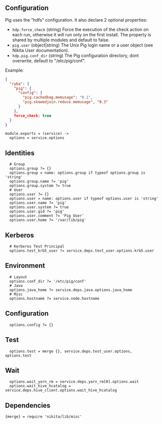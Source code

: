 
## Configuration

Pig uses the "hdfs" configuration. It also declare 2 optional properties:

*   `hdp.force_check` (string)
    Force the execution of the check action on each run, otherwise it will
    run only on the first install. The property is shared by multiple
    modules and default to false.
*   `pig.user` (object|string)
    The Unix Pig login name or a user object (see Nikita User documentation).
*   `hdp.pig.conf_dir` (string)
    The Pig configuration directory, dont overwrite, default to "/etc/pig/conf".

Example:

```json
{
  "ryba": {
    "pig": {
      "config": {
        "pig.cachedbag.memusage": "0.1",
        "pig.skewedjoin.reduce.memusage", "0.3"
      }
    },
    force_check: true
  }
}
```

    module.exports = (service) ->
      options = service.options

## Identities

      # Group
      options.group ?= {}
      options.group = name: options.group if typeof options.group is 'string'
      options.group.name ?= 'pig'
      options.group.system ?= true
      # User
      options.user ?= {}
      options.user = name: options.user if typeof options.user is 'string'
      options.user.name ?= 'pig'
      options.user.system ?= true
      options.user.gid ?= 'pig'
      options.user.comment ?= 'Pig User'
      options.user.home ?= '/var/lib/pig'

## Kerberos

      # Kerberos Test Principal
      options.test_krb5_user ?= service.deps.test_user.options.krb5.user

## Environment

      # Layout
      options.conf_dir ?= '/etc/pig/conf'
      # Java
      options.java_home ?= service.deps.java.options.java_home
      # Misc
      options.hostname ?= service.node.hostname

## Configuration

      options.config ?= {}

## Test

      options.test = merge {}, service.deps.test_user.options, options.test

## Wait

      options.wait_yarn_rm = service.deps.yarn_rm[0].options.wait
      options.wait_hive_hcatalog = service.deps.hive_client.options.wait_hive_hcatalog

## Dependencies

    {merge} = require 'nikita/lib/misc'
